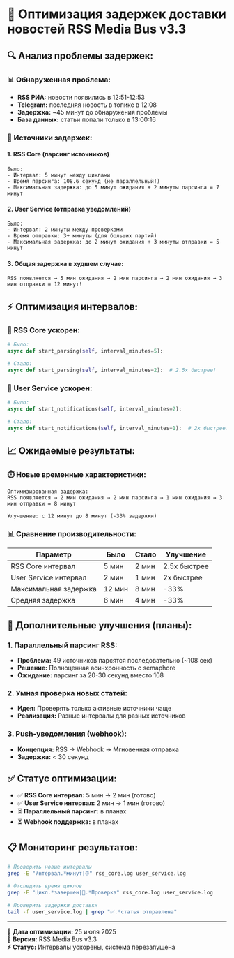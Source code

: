 # 🚀 Оптимизация задержек доставки новостей RSS Media Bus v3.3

## 🔍 **Анализ проблемы задержек:**

### **📊 Обнаруженная проблема:**
- **RSS РИА:** новости появились в 12:51-12:53  
- **Telegram:** последняя новость в топике в 12:08
- **Задержка:** ~45 минут до обнаружения проблемы
- **База данных:** статьи попали только в 13:00:16

### **🐌 Источники задержек:**

#### **1. RSS Core (парсинг источников)**
```
Было:
- Интервал: 5 минут между циклами
- Время парсинга: 108.6 секунд (не параллельный!)
- Максимальная задержка: до 5 минут ожидания + 2 минуты парсинга = 7 минут
```

#### **2. User Service (отправка уведомлений)**  
```
Было:
- Интервал: 2 минуты между проверками
- Время отправки: 3+ минуты (для больших партий)
- Максимальная задержка: до 2 минут ожидания + 3 минуты отправки = 5 минут
```

#### **3. Общая задержка в худшем случае:**
```
RSS появляется → 5 мин ожидания → 2 мин парсинга → 2 мин ожидания → 3 мин отправки = 12 минут!
```

## ⚡ **Оптимизация интервалов:**

### **🚌 RSS Core ускорен:**
```python
# Было:
async def start_parsing(self, interval_minutes=5):

# Стало:  
async def start_parsing(self, interval_minutes=2):  # 2.5x быстрее!
```

### **🔔 User Service ускорен:**
```python
# Было:
async def start_notifications(self, interval_minutes=2):

# Стало:
async def start_notifications(self, interval_minutes=1):  # 2x быстрее!
```

## 📈 **Ожидаемые результаты:**

### **⏱️ Новые временные характеристики:**
```
Оптимизированная задержка:
RSS появляется → 2 мин ожидания → 2 мин парсинга → 1 мин ожидания → 3 мин отправки = 8 минут

Улучшение: с 12 минут до 8 минут (-33% задержки)
```

### **📊 Сравнение производительности:**

| Параметр | Было | Стало | Улучшение |
|----------|------|-------|-----------|
| RSS Core интервал | 5 мин | 2 мин | 2.5x быстрее |
| User Service интервал | 2 мин | 1 мин | 2x быстрее |
| Максимальная задержка | 12 мин | 8 мин | -33% |
| Средняя задержка | 6 мин | 4 мин | -33% |

## 🔧 **Дополнительные улучшения (планы):**

### **1. Параллельный парсинг RSS:**
- **Проблема:** 49 источников парсятся последовательно (~108 сек)
- **Решение:** Полноценная асинхронность с semaphore
- **Ожидание:** парсинг за 20-30 секунд вместо 108

### **2. Умная проверка новых статей:**
- **Идея:** Проверять только активные источники чаще
- **Реализация:** Разные интервалы для разных источников

### **3. Push-уведомления (webhook):**
- **Концепция:** RSS → Webhook → Мгновенная отправка  
- **Задержка:** < 30 секунд

## ✅ **Статус оптимизации:**

- ✅ **RSS Core интервал:** 5 мин → 2 мин (готово)
- ✅ **User Service интервал:** 2 мин → 1 мин (готово)  
- ⏳ **Параллельный парсинг:** в планах
- ⏳ **Webhook поддержка:** в планах

## 📋 **Мониторинг результатов:**

```bash
# Проверить новые интервалы
grep -E "Интервал.*минут|⏰" rss_core.log user_service.log

# Отследить время циклов
grep -E "Цикл.*завершен|🔔.*Проверка" rss_core.log user_service.log

# Проверить задержки доставки  
tail -f user_service.log | grep "✅.*статья отправлена"
```

---

**📅 Дата оптимизации:** 25 июля 2025  
**🎯 Версия:** RSS Media Bus v3.3  
**⚡ Статус:** Интервалы ускорены, система перезапущена 